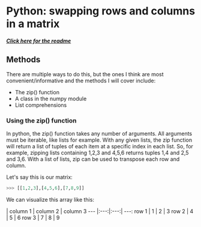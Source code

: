 # Python: swapping rows and columns in a matrix
##### [Click here for the readme](README.md)

## Methods

There are multiple ways to do this, but the ones I think are most convenient/informative and the methods I will cover include:

* The zip() function
* A class in the numpy module
* List comprehensions

### Using the zip() function

In python, the zip() function takes any number of arguments. All arguments must be iterable, like lists for example. With any given lists, the zip function will return a list of tuples of each item at a specific index in each list. So, for example, zipping lists containing 1,2,3 and 4,5,6 returns tuples 1,4 and 2,5 and 3,6. With a list of lists, zip can be used to transpose each row and column. 

Let's say this is our matrix:
```python
>>> [[1,2,3],[4,5,6],[7,8,9]]
```
We can visualize this array like this:

 | column 1 | column 2 | column 3
--- |:---:|:---:| ---:
row 1 | 1 | 2 | 3
row 2 | 4 | 5 | 6
row 3 | 7 | 8 | 9
